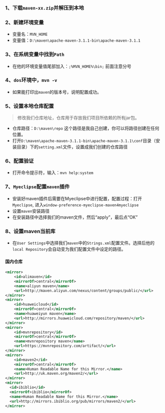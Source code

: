 ### 1、下载`maven-xx.zip`并解压到本地

### 2、新建环境变量
* 变量名：`MVN_HOME`
* 变量值：`D:\maven\apache-maven-3.1.1-bin\apache-maven-3.1.1`

### 3、在系统变量中找到`Path`
* 在他的环境变量值尾部加入：`;%MVN_HOME%\bin;` 前面注意分号

### 4、`dos`环境中，`mvn -v`
* 如果能打印出`maven`的版本号，说明配置成功。

### 5、设置本地仓库配置
> 修改我们仓库地址，仓库用于存放我们项目所依赖的所有jar包。
* 仓库路径：`D:\maven\repo` 这个路径是我自己创建，你可以将路径创建在任何位置。
* 打开`D:\maven\apache-maven-3.1.1-bin\apache-maven-3.1.1\conf`目录（安装目录）下的`setting.xml`文件，设置成我们创建的仓库路径

### 6、配置验证
* 打开命令提示符，输入：`mvn help:system`

### 7、`Myeclipse`配置`maven`插件
* 安装好maven插件后需要在Myeclipse中进行配置，配置过程：打开`Myeclipse`, 进入`window-preference-myeclipse-maven4myeclipse`
* 设置`maven`安装路径
* 在安装路径中选择我们的maven文件，然后“apply”，最后点“OK”

### 8、设置maven当前库
* 在`User Settings`中选择我们`maven`中的`Strings.xml`配置文件。选择后他的`local Repository`会自动变为我们配置文件中设定的路径。

#### 国内仓库

```xml
<mirror>  
    <id>alimaven</id>  
    <mirrorOf>central</mirrorOf>
    <name>aliyun maven</name>  
    <url>http://maven.aliyun.com/nexus/content/groups/public/</url>
</mirror>
<mirror>  
    <id>huaweicloud</id>  
    <mirrorOf>central</mirrorOf>
    <name>huaweiyun maven</name>  
    <url>http://mirrors.huaweicloud.com/repository/maven/</url>
</mirror>
<mirror>  
    <id>mvnrepository</id>  
    <mirrorOf>central</mirrorOf>
    <name>mvnrepository maven</name>  
    <url>https://mvnrepository.com/artifact/</url>
</mirror>
<mirror>    
    <id>maven2</id> 
    <mirrorOf>central</mirrorOf>	  
    <name>Human Readable Name for this Mirror.</name>    
    <url>http://uk.maven.org/maven2/</url>    
</mirror>
<mirror>    
  <id>ibiblio</id>    
  <mirrorOf>ibiblio</mirrorOf>    
  <name>Human Readable Name for this Mirror.</name>    
  <url>http://mirrors.ibiblio.org/pub/mirrors/maven2/</url>    
</mirror>
```
